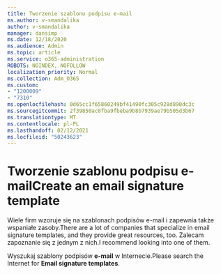 ```yaml
---
title: Tworzenie szablonu podpisu e-mail
ms.author: v-smandalika
author: v-smandalika
manager: dansimp
ms.date: 12/18/2020
ms.audience: Admin
ms.topic: article
ms.service: o365-administration
ROBOTS: NOINDEX, NOFOLLOW
localization_priority: Normal
ms.collection: Adm_O365
ms.custom:
- "1200009"
- "7310"
ms.openlocfilehash: 0d65cc1f65860249bf41490fc305c928d890dc3c
ms.sourcegitcommit: 2f39850ac0fba9fbeba9b8b7939ae79b505d3b67
ms.translationtype: MT
ms.contentlocale: pl-PL
ms.lasthandoff: 02/12/2021
ms.locfileid: "50243623"
---
```

# <a name="create-an-email-signature-template"></a><span data-ttu-id="25b2a-102">Tworzenie szablonu podpisu e-mail</span><span class="sxs-lookup"><span data-stu-id="25b2a-102">Create an email signature template</span></span>

<span data-ttu-id="25b2a-103">Wiele firm wzoruje się na szablonach podpisów e-mail i zapewnia także wspaniałe zasoby.</span><span class="sxs-lookup"><span data-stu-id="25b2a-103">There are a lot of companies that specialize in email signature templates, and they provide great resources, too.</span></span> <span data-ttu-id="25b2a-104">Zalecam zapoznanie się z jednym z nich.</span><span class="sxs-lookup"><span data-stu-id="25b2a-104">I recommend looking into one of them.</span></span>

<span data-ttu-id="25b2a-105">Wyszukaj szablony podpisów **e-mail** w Internecie.</span><span class="sxs-lookup"><span data-stu-id="25b2a-105">Please search the Internet for **Email signature templates**.</span></span>